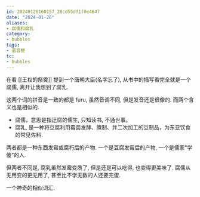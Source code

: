 ```yaml
---
id: 20240126160157_28cd55df1f0e4647
date: "2024-01-26"
aliases:
- 腐儒和腐乳
category:
- bubbles
tags:
- 谐音梗
tc:
- bubbles
---
```


在看 [[王权的祭奠]] 提到一个唐朝大臣(名字忘了), 从书中的描写看完全就是一个腐儒, 离开让我想到了腐乳.

这两个词的拼音是一致的都是 furu, 虽然音调不同, 但是发音还是很像的.
而两个含义也是相似的.

- 腐儒，意思是指迂腐的儒生, 只知读书, 不通世事。
- 腐乳, 是一种将豆腐利用霉菌发酵、腌制、并二次加工的豆制品，为东亚饮食的常见佐料.

两者都是一种东西发霉或腐朽后的产物.
一个是豆腐发霉后的产物, 一个是儒家"学傻"的人.

但两者不同是, 腐乳虽然发霉变质了, 但是还是可以吃得, 也变得更美味了.
腐儒从无用变的更无用了, 甚至比不学无数的人还要完蛋.

一个神奇的相似词汇.